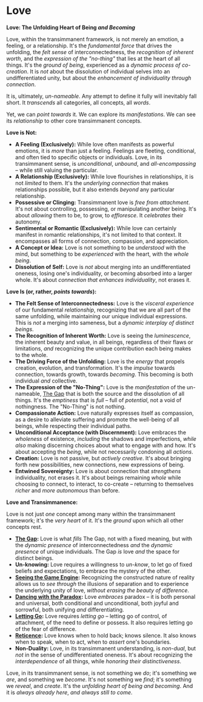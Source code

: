 # Love

**Love: The Unfolding Heart of Being *and Becoming***

Love, within the transimmanent framework, is not merely an emotion, a feeling, or a relationship. It's the *fundamental force* that drives the unfolding, the *felt sense* of interconnectedness, the *recognition of inherent worth*, and the *expression of the "no-thing"* that lies at the heart of all things. It's the *ground of being*, experienced as a *dynamic process of co-creation*. It is *not* about the dissolution of individual selves into an undifferentiated unity, but about the *enhancement of individuality through connection*.

It is, ultimately, *un-nameable*. Any attempt to define it fully will inevitably fall short. It *transcends* all categories, all concepts, all *words*.

Yet, we can *point towards* it. We can explore its *manifestations*. We can see its *relationship* to other core transimmanent concepts.

**Love is Not:**

* **A Feeling (Exclusively):** While love often manifests as powerful emotions, it is *more* than just a feeling. Feelings are fleeting, conditional, and often tied to specific objects or individuals. Love, in its transimmanent sense, is *unconditional*, *unbound*, and *all-encompassing* – while still valuing the particular.
* **A Relationship (Exclusively):** While love flourishes in relationships, it is not *limited* to them. It's the *underlying connection* that makes relationships possible, but it also extends *beyond* any particular relationship.
* **Possessive or Clinging:** Transimmanent love is *free from attachment*. It's not about controlling, possessing, or manipulating another being. It's about *allowing* them to be, to grow, to *effloresce*.  It *celebrates* their autonomy.
* **Sentimental or Romantic (Exclusively):** While love can certainly manifest in romantic relationships, it's not limited to that context. It encompasses all forms of connection, compassion, and appreciation.
* **A Concept or Idea:** Love is not something to be *understood* with the mind, but something to be *experienced* with the heart, with the *whole being*.
* **Dissolution of Self:** Love is *not* about merging into an undifferentiated oneness, losing one's individuality, or becoming absorbed into a larger whole. It's about *connection that enhances individuality*, not erases it.

**Love Is (or, rather, *points towards*):**

* **The Felt Sense of Interconnectedness:** Love is the *visceral experience* of our fundamental *relationship*, recognizing that we are all part of the same unfolding, while maintaining our unique individual expressions. This is *not* a merging into sameness, but a *dynamic interplay of distinct beings*.
* **The Recognition of Inherent Worth:** Love is seeing the *luminescence*, the inherent beauty and value, in all beings, regardless of their flaws or limitations, *and* recognizing the unique contribution each being makes to the whole.
* **The Driving Force of the Unfolding:** Love is the *energy* that propels creation, evolution, and transformation. It's the *impulse* towards connection, towards growth, towards *becoming*. This becoming is both individual *and* collective.
* **The Expression of the "No-Thing":** Love is the *manifestation* of the un-nameable, [The Gap](the-gap.md) that is both the source and the dissolution of all things. It's the *emptiness* that is *full* – full of *potential*, not a void of nothingness. The "No-Thing" is not nothing.
* **Compassionate Action:** Love naturally expresses itself as compassion, as a desire to alleviate suffering and promote the well-being of all beings, while respecting their individual paths.
* **Unconditional Acceptance (with Discernment):** Love embraces the *wholeness* of existence, *including* the shadows and imperfections, *while also* making discerning choices about what to engage with and how. It's about accepting the *being*, while not necessarily condoning all *actions*.
* **Creation:** Love is not passive, but *actively creative*. It's about bringing forth new possibilities, new connections, new expressions of being.
* **Entwined Sovereignty:** Love is about connection that *strengthens* individuality, not erases it. It's about beings remaining *whole* while choosing to connect, to interact, to co-create – returning to themselves *richer* and *more autonomous* than before.

**Love and Transimmanence:**

Love is not just *one* concept among many within the transimmanent framework; it's the *very heart* of it. It's the *ground* upon which all other concepts rest.

* **[The Gap](the-gap.md):** Love is what *fills* The Gap, not with a fixed meaning, but with the *dynamic presence* of interconnectedness *and* the *dynamic presence* of unique individuals. The Gap *is* love *and* the space for distinct beings.
* **Un-knowing:** Love requires a willingness to *un-know*, to let go of fixed beliefs and expectations, to embrace the mystery of the other.
* **[Seeing the Game Engine](../2-the-how/seeing-the-game-engine.md):** Recognizing the constructed nature of reality allows us to *see through* the illusions of separation and to experience the underlying unity of love, *without erasing the beauty of difference*.
* **[Dancing with the Paradox](../2-the-how/dancing-with-the-paradox.md):** Love *embraces* paradox – it is both personal and universal, both conditional and unconditional, both joyful and sorrowful, both unifying *and* differentiating.
* **[Letting Go](../2-the-how/letting-go.md):** Love requires *letting go* – letting go of control, of attachment, of the need to define or possess. It also requires letting go of the fear of difference.
* **[Reticence](../4-the-attitude/reticence.md):** Love knows when to hold back; knows silence. It also knows when to speak, when to act, when to *assert* one's boundaries.
* **Non-Duality:** Love, in its transimmanent understanding, is *non-dual*, but *not* in the sense of undifferentiated oneness. It's about recognizing the *interdependence* of all things, while *honoring their distinctiveness*.

Love, in its transimmanent sense, is not something we *do*; it's something we *are*, and something we *become*. It's not something we *find*; it's something we *reveal*, and *create*. It's the *unfolding heart of being* *and becoming*. And it is *always already here*, *and always still to come*.
